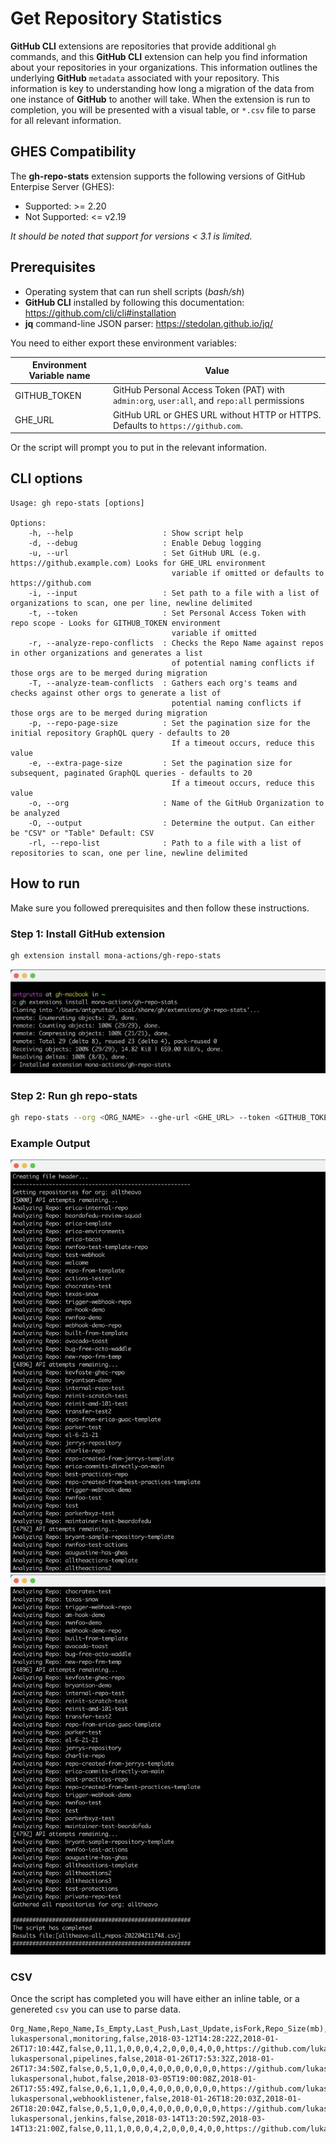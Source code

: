 # Get Repository Statistics

**GitHub CLI** extensions are repositories that provide additional `gh` commands, and this **GitHub CLI** extension can help you find information about your repositories in your organizations.
This information outlines the underlying **GitHub** `metadata` associated with your repository. This information is key to understanding how long a migration of the data from one instance of **GitHub** to another will take.
When the extension is run to completion, you will be presented with a visual table, or `*.csv` file to parse for all relevant information.

## GHES Compatibility
The **gh-repo-stats** extension supports the following versions of GitHub Enterpise Server (GHES):

- Supported: >= 2.20
- Not Supported: <= v2.19

*It should be noted that support for versions < 3.1 is limited.*

## Prerequisites

- Operating system that can run shell scripts (*bash/sh*)
- **GitHub CLI** installed by following this documentation: <https://github.com/cli/cli#installation>
- **jq** command-line JSON parser: <https://stedolan.github.io/jq/>

You need to either export these environment variables:

| Environment Variable name | Value                                                                                       |
| ------------------------- | ------------------------------------------------------------------------------------------- |
| GITHUB_TOKEN              | GitHub Personal Access Token (PAT) with `admin:org`, `user:all`, and `repo:all` permissions |
| GHE_URL                   | GitHub URL or GHES URL without HTTP or HTTPS. Defaults to `https://github.com`.             |

Or the script will prompt you to put in the relevant information.

## CLI options

```text
Usage: gh repo-stats [options]

Options:
    -h, --help                    : Show script help
    -d, --debug                   : Enable Debug logging
    -u, --url                     : Set GitHub URL (e.g. https://github.example.com) Looks for GHE_URL environment
                                    variable if omitted or defaults to https://github.com
    -i, --input                   : Set path to a file with a list of organizations to scan, one per line, newline delimited
    -t, --token                   : Set Personal Access Token with repo scope - Looks for GITHUB_TOKEN environment
                                    variable if omitted
    -r, --analyze-repo-conflicts  : Checks the Repo Name against repos in other organizations and generates a list
                                    of potential naming conflicts if those orgs are to be merged during migration
    -T, --analyze-team-conflicts  : Gathers each org's teams and checks against other orgs to generate a list of
                                    potential naming conflicts if those orgs are to be merged during migration
    -p, --repo-page-size          : Set the pagination size for the initial repository GraphQL query - defaults to 20
                                    If a timeout occurs, reduce this value
    -e, --extra-page-size         : Set the pagination size for subsequent, paginated GraphQL queries - defaults to 20
                                    If a timeout occurs, reduce this value
    -o, --org                     : Name of the GitHub Organization to be analyzed
    -O, --output                  : Determine the output. Can either be "CSV" or "Table" Default: CSV
    -rl, --repo-list              : Path to a file with a list of repositories to scan, one per line, newline delimited
```
## How to run

Make sure you followed prerequisites and then follow these instructions.

### Step 1: Install GitHub extension

```sh
gh extension install mona-actions/gh-repo-stats
```

![Step 1](./screenshots/step1.png)

### Step 2: Run gh repo-stats

```sh
gh repo-stats --org <ORG_NAME> --ghe-url <GHE_URL> --token <GITHUB_TOKEN>
```

### Example Output

![Output 1](./screenshots/output1.png)
![Output 2](./screenshots/output2.png)

### CSV

Once the script has completed you will have either an inline table, or a genereted `csv` you can use to parse data.

```csv
Org_Name,Repo_Name,Is_Empty,Last_Push,Last_Update,isFork,Repo_Size(mb),Record_Count,Collaborator_Count,Protected_Branch_Count,PR_Review_Count,Milestone_Count,Issue_Count,PR_Count,PR_Review_Comment_Count,Commit_Comment_Count,Issue_Comment_Count,Issue_Event_Count,Release_Count,Project_Count,Full_URL,Migration_Issue
lukaspersonal,monitoring,false,2018-03-12T14:28:22Z,2018-01-26T17:10:44Z,false,0,11,1,0,0,0,4,2,0,0,0,4,0,0,https://github.com/lukaspersonal/monitoring,FALSE
lukaspersonal,pipelines,false,2018-01-26T17:53:32Z,2018-01-26T17:34:50Z,false,0,5,1,0,0,0,4,0,0,0,0,0,0,0,https://github.com/lukaspersonal/pipelines,FALSE
lukaspersonal,hubot,false,2018-03-05T19:00:08Z,2018-01-26T17:55:49Z,false,0,6,1,1,0,0,4,0,0,0,0,0,0,0,https://github.com/lukaspersonal/hubot,FALSE
lukaspersonal,webhooklistener,false,2018-01-26T18:20:03Z,2018-01-26T18:20:04Z,false,0,5,1,0,0,0,4,0,0,0,0,0,0,0,https://github.com/lukaspersonal/webhooklistener,FALSE
lukaspersonal,jenkins,false,2018-03-14T13:20:59Z,2018-03-14T13:21:00Z,false,0,11,1,0,0,0,4,2,0,0,0,4,0,0,https://github.com/lukaspersonal/jenkins,FALSE
```
